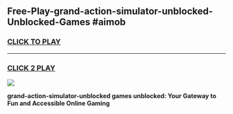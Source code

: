 
## Free-Play-grand-action-simulator-unblocked-Unblocked-Games #aimob
<h3>
<a href="https://news.freeplayer.one?title=grand-action-simulator-unblocked&ref=8M">CLICK TO PLAY</a></h3>
<hr>

<h3>
<a href="https://news.freeplayer.one?title=grand-action-simulator-unblocked&ref=8M">CLICK 2 PLAY</a>
  
</h3>

<a href="https://news.freeplayer.one?title=grand-action-simulator-unblocked&ref=8M"><img src="https://clearcache.store/games.png"></a>


**grand-action-simulator-unblocked games unblocked: Your Gateway to Fun and Accessible Online Gaming**
